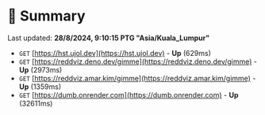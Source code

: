 # 📖 Summary
Last updated: **28/8/2024, 9:10:15 PTG "Asia/Kuala_Lumpur"**

- `GET` [https://hst.ujol.dev](https://hst.ujol.dev) - **Up** (629ms)
- `GET` [https://reddviz.deno.dev/gimme](https://reddviz.deno.dev/gimme) - **Up** (2973ms)
- `GET` [https://reddviz.amar.kim/gimme](https://reddviz.amar.kim/gimme) - **Up** (1359ms)
- `GET` [https://dumb.onrender.com](https://dumb.onrender.com) - **Up** (32611ms)
